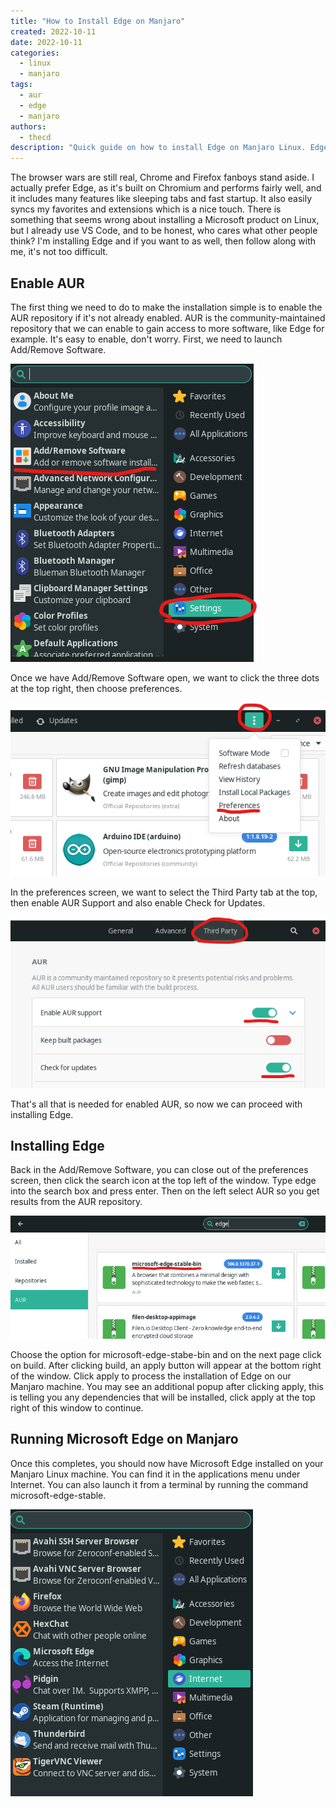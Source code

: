 ```yaml
---
title: "How to Install Edge on Manjaro"
created: 2022-10-11
date: 2022-10-11
categories: 
  - linux
  - manjaro
tags: 
  - aur
  - edge
  - manjaro
authors: 
  - thecd
description: "Quick guide on how to install Edge on Manjaro Linux. Edge is a popular browser based on Chromium and created by Microsoft."
---
```


The browser wars are still real, Chrome and Firefox fanboys stand aside. I actually prefer Edge, as it's built on Chromium and performs fairly well, and it includes many features like sleeping tabs and fast startup. It also easily syncs my favorites and extensions which is a nice touch. There is something that seems wrong about installing a Microsoft product on Linux, but I already use VS Code, and to be honest, who cares what other people think? I'm installing Edge and if you want to as well, then follow along with me, it's not too difficult.

## Enable AUR

The first thing we need to do to make the installation simple is to enable the AUR repository if it's not already enabled. AUR is the community-maintained repository that we can enable to gain access to more software, like Edge for example. It's easy to enable, don't worry. First, we need to launch Add/Remove Software.

![enable aur step 1](images/image-6.png)

Once we have Add/Remove Software open, we want to click the three dots at the top right, then choose preferences.

![enable aur step 2](images/image-7.png)

In the preferences screen, we want to select the Third Party tab at the top, then enable AUR Support and also enable Check for Updates.

![enable aur on manjaro](images/image-8.png)

That's all that is needed for enabled AUR, so now we can proceed with installing Edge.

## Installing Edge

Back in the Add/Remove Software, you can close out of the preferences screen, then click the search icon at the top left of the window. Type edge into the search box and press enter. Then on the left select AUR so you get results from the AUR repository.

![search the aur](images/image-9.png)

Choose the option for microsoft-edge-stabe-bin and on the next page click on build. After clicking build, an apply button will appear at the bottom right of the window. Click apply to process the installation of Edge on our Manjaro machine. You may see an additional popup after clicking apply, this is telling you any dependencies that will be installed, click apply at the top right of this window to continue.

## Running Microsoft Edge on Manjaro

Once this completes, you should now have Microsoft Edge installed on your Manjaro Linux machine. You can find it in the applications menu under Internet. You can also launch it from a terminal by running the command microsoft-edge-stable.

![install edge on manjaro](images/image-10.png)
